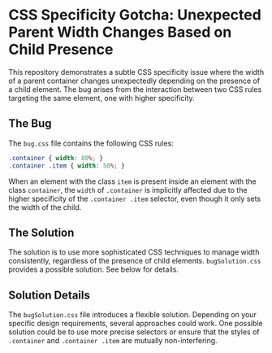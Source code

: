 # CSS Specificity Gotcha: Unexpected Parent Width Changes Based on Child Presence

This repository demonstrates a subtle CSS specificity issue where the width of a parent container changes unexpectedly depending on the presence of a child element.  The bug arises from the interaction between two CSS rules targeting the same element, one with higher specificity.

## The Bug

The `bug.css` file contains the following CSS rules:

```css
.container { width: 80%; }
.container .item { width: 50%; }
```

When an element with the class `item` is present inside an element with the class `container`, the `width` of `.container` is implicitly affected due to the higher specificity of the `.container .item` selector, even though it only sets the width of the child.

## The Solution

The solution is to use more sophisticated CSS techniques to manage width consistently, regardless of the presence of child elements. `bugSolution.css` provides a possible solution.  See below for details.

## Solution Details
The `bugSolution.css` file introduces a flexible solution. Depending on your specific design requirements, several approaches could work. One possible solution could be to use more precise selectors or ensure that the styles of `.container` and `.container .item` are mutually non-interfering. 